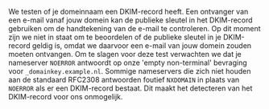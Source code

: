 We testen of je domeinnaam een DKIM-record heeft. Een ontvanger van een e-mail vanaf jouw domein kan de publieke sleutel in het DKIM-record gebruiken om de handtekening van de e-mail te controleren. Op dit moment zijn we niet in staat om te beoordelen of de publieke sleutel in je DKIM-record geldig is, omdat we daarvoor een e-mail van jouw domein zouden moeten ontvangen. Om te slagen voor deze test verwachten we dat je nameserver `NOERROR` antwoordt op onze 'empty non-terminal' bevraging voor `_domainkey.example.nl`. Sommige nameservers die zich niet houden aan de standaard RFC2308 antwoorden foutief `NXDOMAIN` in plaats van `NOERROR` als er een DKIM-record bestaat. Dit maakt het detecteren van het DKIM-record voor ons onmogelijk. 
